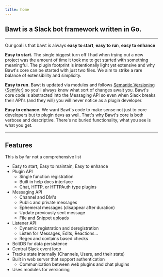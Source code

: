 ```yaml
---
title: home
---
```


## Bawt is a Slack bot framework written in Go. 

---

Our goal is that bawt is always **easy to start**, **easy to run**, **easy to enhance**

**Easy to start.** The single biggest turn off I had when trying out a new project was the amount of time it took me to get started with something meaningful. The plugin footprint is intentionally light yet extensive and why Bawt's core can be started with just two files. We aim to strike a rare balance of extensibility and simplicity.

**Easy to run.** Bawt is updated via modules and follows [Semantic Versioning (SemVer)](https://semver.org/) so you'll always know what sort of changes await you. Bawt's core code is abstracted into the Messaging API so even when Slack breaks their API's (and they will) you will never notice as a plugin developer.

**Easy to enhance.** We want Bawt's code to make sense not just to core developers but to plugin devs as well. That's why Bawt's core is both verbose and descriptive. There's no buried functionality, what you see is what you get.

---

## Features
This is by far not a comprehensive list

* Easy to start, Easy to maintain, Easy to enhance
* Plugin API
  * Single function registration
  * Built in help docs interface
  * Chat, HTTP, or HTTPAuth type plugins
* Messaging API
  * Channel and DM's
  * Public and private messages
  * Ephemeral messages (disappear after duration)
  * Update previously sent message
  * File and Snippet uploads
* Listener API
  * Dynamic registration and deregistration
  * Listen for Messages, Edits, Reactions...
  * Regex and contains based checks
* BoltDB for data persistence
* Central Slack event loop
* Tracks state internally (Channels, Users, and their state)
* Built in web server that support authentication
  * Communication between web plugins and chat plugins
* Uses modules for versioning